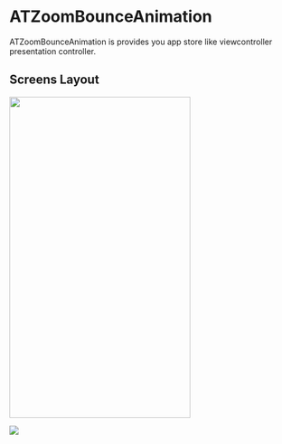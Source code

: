 # ATZoomBounceAnimation
ATZoomBounceAnimation is provides you app store like viewcontroller presentation controller.

<MTMarkdownOptions output='html4'>
   <h2>Screens Layout</h2>
  <img border="0" src="⁨ATZoomBounceAnimation⁩/⁨ATZoomBounceAnimation⁩.gif" alt="" width="320" height="568">

</MTMarkdownOptions>


![](ATZoomBounceAnimation⁩/⁨ATZoomBounceAnimation⁩.gif)
